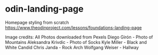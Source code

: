 # odin-landing-page
Homepage styling from scratch
https://www.theodinproject.com/lessons/foundations-landing-page


Image credits:
All Photos downloaded from Pexels
Diego Girón - Photo of Mountains
Aleksandra Krivdic - Photo of Socks
Kyle Miller - Black and White Candid
Chris Janda - Rock Arch
Wolfgang Weiser - Hallway